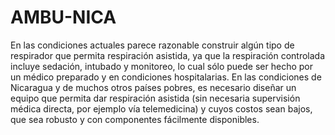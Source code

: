 # AMBU-NICA
En las condiciones actuales parece razonable construir algún tipo de respirador que permita respiración asistida, ya que la respiración controlada incluye sedación, intubado y monitoreo, lo cual sólo puede ser hecho por un médico preparado y en condiciones hospitalarias.
En las condiciones de Nicaragua y de muchos otros países pobres, es necesario diseñar un equipo que permita dar respiración asistida (sin necesaria supervisión médica directa, por ejemplo vía telemedicina) y cuyos costos sean bajos, que sea robusto y con componentes fácilmente disponibles.

